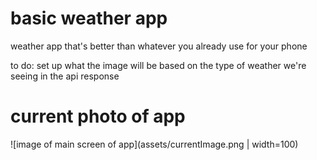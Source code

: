 # basic weather app

weather app that's better than whatever you already use for your phone

to do:
set up what the image will be based on the type of weather we're seeing in the
api response

# current photo of app

![image of main screen of app](assets/currentImage.png | width=100)
